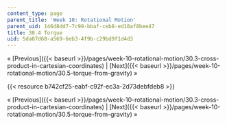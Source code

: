 ```yaml
---
content_type: page
parent_title: 'Week 10: Rotational Motion'
parent_uid: 146d8dd7-7c99-bbaf-ceb8-ed10af8bee47
title: 30.4 Torque
uid: 5da07d68-a569-6eb3-4f9b-c29bd9f1d4d3
---
```


« [Previous]({{< baseurl >}}/pages/week-10-rotational-motion/30.3-cross-product-in-cartesian-coordinates) | [Next]({{< baseurl >}}/pages/week-10-rotational-motion/30.5-torque-from-gravity) »

{{< resource b742cf25-eabf-c92f-ec3a-2d73debfdeb8 >}}

« [Previous]({{< baseurl >}}/pages/week-10-rotational-motion/30.3-cross-product-in-cartesian-coordinates) | [Next]({{< baseurl >}}/pages/week-10-rotational-motion/30.5-torque-from-gravity) »